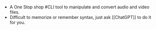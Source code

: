 - A One Stop shop #CLI tool to manipulate and convert audio and video files.
- Difficult to memorize or remember syntax, just ask [[ChatGPT]] to do it for you.